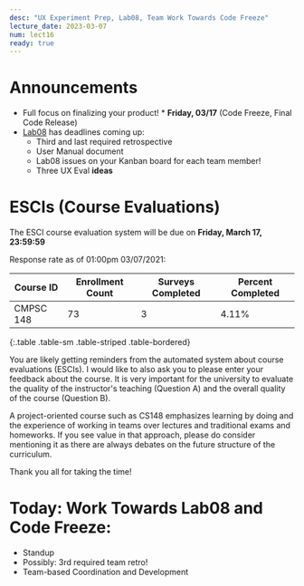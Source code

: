 ```yaml
---
desc: "UX Experiment Prep, Lab08, Team Work Towards Code Freeze"
lecture_date: 2023-03-07
num: lect16
ready: true
---
```


# Announcements
* Full focus on finalizing your product! 
        * **Friday, 03/17** (Code Freeze, Final Code Release)
* [Lab08](https://ucsb-cs148.github.io/w23/lab/lab08/) has deadlines coming up: 
    * Third and last required retrospective 
    * User Manual document 
    * Lab08 issues on your Kanban board for each team member! 
    * Three UX Eval **ideas**


# ESCIs (Course Evaluations)

The ESCI course evaluation system will be due on **Friday, March 17, 23:59:59**

Response rate as of 01:00pm 03/07/2021:

| Course ID |	Enrollment Count	|Surveys Completed	|Percent Completed|
|-|-|-|-|
| CMPSC 148 	| 73	| 3 |	4.11% |
{:.table .table-sm .table-striped .table-bordered}

You are likely getting reminders from the automated system about course evaluations (ESCIs). I would like to also ask you to please enter your feedback about the course.  It is very important for the university to evaluate the quality of the instructor's teaching (Question A) and the overall quality of the course (Question B).

A project-oriented course such as CS148 emphasizes learning by doing and the experience of working in teams over lectures and traditional exams and homeworks. If you see value in that approach, please do consider mentioning it as there are always debates on the future structure of the curriculum.  

Thank you all for taking the time!  


# Today: Work Towards Lab08 and Code Freeze: 

* Standup 
* Possibly: 3rd required team retro! 
* Team-based Coordination and Development









